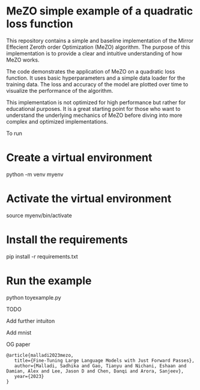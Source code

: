 # MeZO simple example of a quadratic loss function

This repository contains a simple and baseline implementation of the Mirror Effecient Zeroth order Optimization (MeZO) algorithm. The purpose of this implementation is to provide a clear and intuitive understanding of how MeZO works.

The code demonstrates the application of MeZO on a quadratic loss function. It uses basic hyperparameters and a simple data loader for the training data. The loss and accuracy of the model are plotted over time to visualize the performance of the algorithm.

This implementation is not optimized for high performance but rather for educational purposes. It is a great starting point for those who want to understand the underlying mechanics of MeZO before diving into more complex and optimized implementations.


To run


# Create a virtual environment
python -m venv myenv

# Activate the virtual environment
source myenv/bin/activate

# Install the requirements
pip install -r requirements.txt

# Run the example
python toyexample.py

TODO 

Add further intuiton

Add mnist

OG paper

```
@article{malladi2023mezo,
   title={Fine-Tuning Large Language Models with Just Forward Passes},
   author={Malladi, Sadhika and Gao, Tianyu and Nichani, Eshaan and Damian, Alex and Lee, Jason D and Chen, Danqi and Arora, Sanjeev},
   year={2023}
}
```
